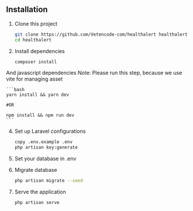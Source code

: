 ## Installation

1. Clone this project
    ```bash
    git clone https://github.com/Vetencode-com/healthalert healthalert
    cd healthalert
    ```
2. Install dependencies

    ```bash
    composer install
    ```

And javascript dependencies
Note: Please run this step, because we use vite for managing asset

    ```bash
    yarn install && yarn dev

    #OR

    npm install && npm run dev
    ```

4. Set up Laravel configurations

    ```bash
    copy .env.example .env
    php artisan key:generate
    ```

5. Set your database in .env

6. Migrate database

    ```bash
    php artisan migrate --seed
    ```

7. Serve the application

    ```bash
    php artisan serve
    ```

